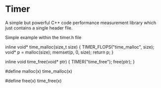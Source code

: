 # Timer
A simple but powerful C++ code performance measurement library which just contains a single header file.

Simple example within the timer.h file

inline void* time_malloc(size_t size) {
  TIMER_FLOPS("time_malloc", size);
  void* p = malloc(size);
  memset(p, 0, size);
  return p;
}

inline void time_free(void* ptr) {
  TIMER("time_free");
  free(ptr);
}

#define malloc(x) time_malloc(x)

#define free(x) time_free(x)
